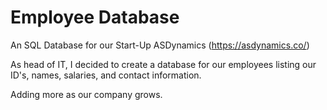 # Employee Database

An SQL Database for our Start-Up ASDynamics (https://asdynamics.co/)

As head of IT, I decided to create a database for our employees listing our ID's, names, salaries, and contact information.

Adding more as our company grows.
